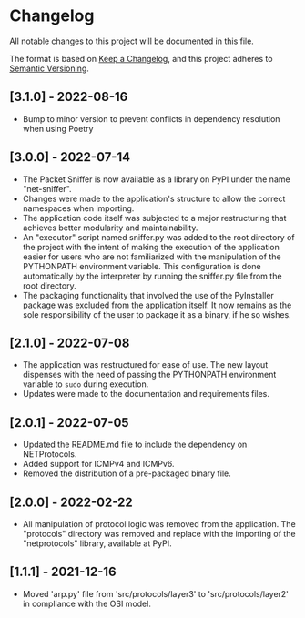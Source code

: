# Changelog
All notable changes to this project will be documented in this file.

The format is based on [Keep a Changelog](https://keepachangelog.com/en/1.0.0/),
and this project adheres to [Semantic Versioning](https://semver.org/spec/v2.0.0.html).

## [3.1.0] - 2022-08-16
- Bump to minor version to prevent conflicts in dependency resolution when using
Poetry

## [3.0.0] - 2022-07-14
- The Packet Sniffer is now available as a library on PyPI under the name "net-sniffer".
- Changes were made to the application's structure to allow the correct namespaces 
when importing.
- The application code itself was subjected to a major restructuring that achieves 
better modularity and maintainability.
- An "executor" script named sniffer.py was added to the root directory of the project 
with the intent of making the execution of the application easier for users who are 
not familiarized with the manipulation of the PYTHONPATH environment variable. This 
configuration is done automatically by the interpreter by running the sniffer.py file 
from the root directory.
- The packaging functionality that involved the use of the PyInstaller package was 
excluded from the application itself. It now remains as the sole responsibility of 
the user to package it as a binary, if he so wishes.

## [2.1.0] - 2022-07-08
- The application was restructured for ease of use. The new layout dispenses with 
the need of passing the PYTHONPATH environment variable to `sudo` during execution.
- Updates were made to the documentation and requirements files.

## [2.0.1] - 2022-07-05
- Updated the README.md file to include the dependency on NETProtocols.
- Added support for ICMPv4 and ICMPv6.
- Removed the distribution of a pre-packaged binary file.

## [2.0.0] - 2022-02-22
- All manipulation of protocol logic was removed from the application. The 
"protocols" directory was removed and replace with the importing of the 
"netprotocols" library, available at PyPI.

## [1.1.1] - 2021-12-16
- Moved 'arp.py' file from 'src/protocols/layer3' to 'src/protocols/layer2' in
compliance with the OSI model.
